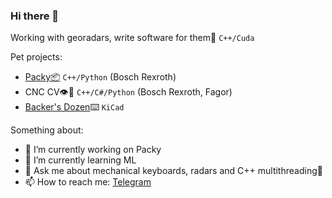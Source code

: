 ### Hi there 👋

Working with georadars, write software for them📡 `C++/Cuda`<br>

Pet projects: 
- [Packy📦](https://github.com/MaxScame/Packy) `C++/Python` (Bosch Rexroth)
- CNC CV👁️🦾 `C++/C#/Python` (Bosch Rexroth, Fagor)
- [Backer's Dozen](https://github.com/MaxScame/Bakers-dozen)⌨️ `KiCad`

Something about:

- 🔭 I’m currently working on Packy
- 🌱 I’m currently learning ML
- 💬 Ask me about mechanical keyboards, radars and C++ multithreading🌚
- 📫 How to reach me: [Telegram](https://t.me/outside_space)
